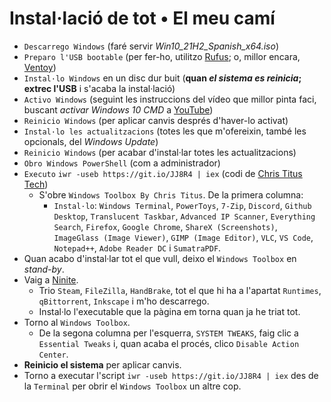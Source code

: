 # Instal·lació de tot • El meu camí

- `Descarrego Windows` (faré servir *Win10_21H2_Spanish_x64.iso*)
- `Preparo l'USB bootable` (per fer-ho, utilitzo [Rufus](https://rufus.ie); o, millor encara, [Ventoy](https://github.com/ventoy/Ventoy/releases))
- `Instal·lo Windows` en un disc dur buit (**quan *el sistema es reinicia*; extrec l'USB** i s'acaba la instal·lació)
- `Activo Windows` (seguint les instruccions del vídeo que millor pinta faci, buscant *activar Windows 10 CMD* a [YouTube](https://youtube.com/results?search_query=activar+windows+10+cmd))
- `Reinicio Windows` (per aplicar canvis després d'haver-lo activat)
- `Instal·lo les actualitzacions` (totes les que m'ofereixin, també les opcionals, del *Windows Update*)
- `Reinicio Windows` (per acabar d'instal·lar totes les actualitzacions)
- `Obro Windows PowerShell` (com a administrador)
- `Executo` `iwr -useb https://git.io/JJ8R4 | iex` (codi de [Chris Titus Tech](https://github.com/ChrisTitusTech/win10script))
  - S'obre `Windows Toolbox By Chris Titus`. De la primera columna:
    - `Instal·lo`: `Windows Terminal`, `PowerToys`, `7-Zip`, `Discord`, `Github Desktop`, `Translucent Taskbar`, `Advanced IP Scanner`, `Everything Search`, `Firefox`, `Google Chrome`, `ShareX (Screenshots)`, `ImageGlass (Image Viewer)`, `GIMP (Image Editor)`, `VLC`, `VS Code`, `Notepad++`, `Adobe Reader DC` i `SumatraPDF`.
- Quan acabo d'instal·lar tot el que vull, deixo el `Windows Toolbox` en *stand-by*.
- Vaig a [Ninite](https://ninite.com).
  - Trio `Steam`, `FileZilla`, `HandBrake`, tot el que hi ha a l'apartat `Runtimes`, `qBittorrent`, `Inkscape` i m'ho descarrego.
  - Instal·lo l'executable que la pàgina em torna quan ja he triat tot.
- Torno al `Windows Toolbox`.
  - De la segona columna per l'esquerra, `SYSTEM TWEAKS`, faig clic a `Essential Tweaks` i, quan acaba el procés, clico `Disable Action Center`.
- **Reinicio el sistema** per aplicar canvis.
- Torno a executar l'script `iwr -useb https://git.io/JJ8R4 | iex` des de la `Terminal` per obrir el `Windows Toolbox` un altre cop.
